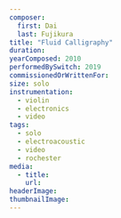 ```yaml
---
composer:
  first: Dai
  last: Fujikura
title: "Fluid Calligraphy"
duration:
yearComposed: 2010
performedBySwitch: 2019
commissionedOrWrittenFor:
size: solo
instrumentation:
  - violin
  - electronics
  - video
tags:
  - solo
  - electroacoustic
  - video
  - rochester
media:
  - title:
    url:
headerImage:
thumbnailImage:
---
```

